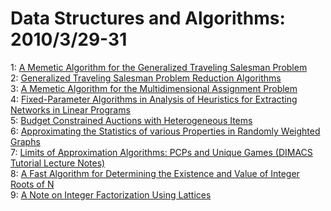# Data Structures and Algorithms: 2010/3/29-31  
1: [A Memetic Algorithm for the Generalized Traveling Salesman Problem](https://doi.org/10.48550/arXiv.0804.0722)  
2: [Generalized Traveling Salesman Problem Reduction Algorithms](https://doi.org/10.48550/arXiv.0804.0735)  
3: [A Memetic Algorithm for the Multidimensional Assignment Problem](https://doi.org/10.48550/arXiv.0906.0862)  
4: [Fixed-Parameter Algorithms in Analysis of Heuristics for Extracting  Networks in Linear Programs](https://doi.org/10.48550/arXiv.0906.1359)  
5: [Budget Constrained Auctions with Heterogeneous Items](https://doi.org/10.48550/arXiv.0907.4166)  
6: [Approximating the Statistics of various Properties in Randomly Weighted  Graphs](https://doi.org/10.48550/arXiv.0908.0968)  
7: [Limits of Approximation Algorithms: PCPs and Unique Games (DIMACS  Tutorial Lecture Notes)](https://doi.org/10.48550/arXiv.1002.3864)  
8: [A Fast Algorithm for Determining the Existence and Value of Integer  Roots of N](https://doi.org/10.48550/arXiv.1003.5390)  
9: [A Note on Integer Factorization Using Lattices](https://doi.org/10.48550/arXiv.1003.5461)  